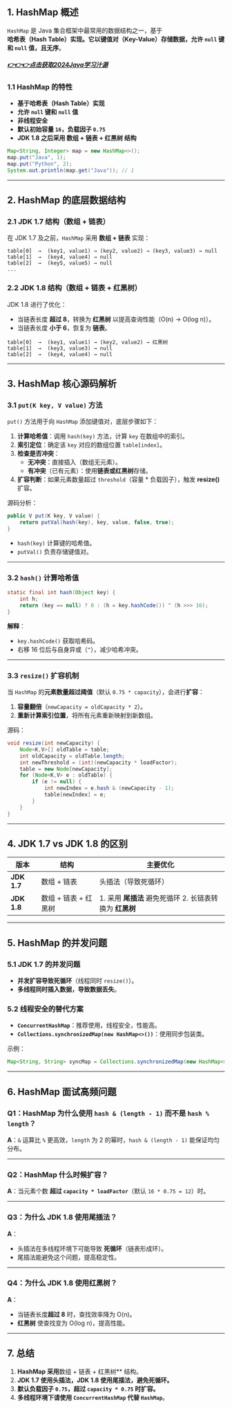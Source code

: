 ## 1. HashMap 概述
`HashMap` 是 Java 集合框架中最常用的数据结构之一，基于**哈希表（Hash Table）**实现。它以**键值对（Key-Value）**存储数据，允许 `null` 键和 `null` 值，且**无序**。

##### [👉👉👉点击获取2024Java学习汁源](https://pan.quark.cn/s/0a774039f8f9)
### 1.1 HashMap 的特性
- **基于哈希表（Hash Table）实现**
- **允许 `null` 键和 `null` 值**
- **非线程安全**
- **默认初始容量 `16`，负载因子 `0.75`**
- **JDK 1.8 之后采用 **数组 + 链表 + 红黑树** 结构**

```java
Map<String, Integer> map = new HashMap<>();
map.put("Java", 1);
map.put("Python", 2);
System.out.println(map.get("Java")); // 1
```

---

## 2. HashMap 的底层数据结构
### 2.1 JDK 1.7 结构（数组 + 链表）
在 JDK 1.7 及之前，`HashMap` 采用 **数组 + 链表** 实现：
```text
table[0]  →  (key1, value1) → (key2, value2) → (key3, value3) → null
table[1]  →  (key4, value4) → null
table[2]  →  (key5, value5) → null
...
```
### 2.2 JDK 1.8 结构（数组 + 链表 + 红黑树）
JDK 1.8 进行了优化：
- 当链表长度 **超过 8**，转换为 **红黑树** 以提高查询性能（O(n) → O(log n)）。
- 当链表长度 **小于 6**，恢复为 **链表**。

```text
table[0]  →  (key1, value1) → (key2, value2) → 红黑树
table[1]  →  (key3, value3) → null
table[2]  →  (key4, value4) → null
```

---

## 3. HashMap 核心源码解析

### 3.1 `put(K key, V value)` 方法
`put()` 方法用于向 `HashMap` 添加键值对，底层步骤如下：
1. **计算哈希值**：调用 `hash(key)` 方法，计算 `key` 在数组中的索引。
2. **索引定位**：确定该 `key` 对应的数组位置 `table[index]`。
3. **检查是否冲突**：
   - **无冲突**：直接插入（数组无元素）。
   - **有冲突**（已有元素）：使用**链表或红黑树**存储。
4. **扩容判断**：如果元素数量超过 `threshold`（容量 * 负载因子），触发 **resize()** 扩容。

源码分析：
```java
public V put(K key, V value) {
    return putVal(hash(key), key, value, false, true);
}
```
- `hash(key)` 计算键的哈希值。
- `putVal()` 负责存储键值对。

---

### 3.2 `hash()` 计算哈希值
```java
static final int hash(Object key) {
    int h;
    return (key == null) ? 0 : (h = key.hashCode()) ^ (h >>> 16);
}
```
**解释**：
- `key.hashCode()` 获取哈希码。
- 右移 16 位后与自身异或（`^`），减少哈希冲突。

---

### 3.3 `resize()` 扩容机制
当 `HashMap` 的**元素数量超过阈值**（默认 `0.75 * capacity`），会进行**扩容**：
1. **容量翻倍**（`newCapacity = oldCapacity * 2`）。
2. **重新计算索引位置**，将所有元素重新映射到新数组。

源码：
```java
void resize(int newCapacity) {
    Node<K,V>[] oldTable = table;
    int oldCapacity = oldTable.length;
    int newThreshold = (int)(newCapacity * loadFactor);
    table = new Node[newCapacity];
    for (Node<K,V> e : oldTable) {
        if (e != null) {
            int newIndex = e.hash & (newCapacity - 1);
            table[newIndex] = e;
        }
    }
}
```

---

## 4. JDK 1.7 vs JDK 1.8 的区别
| 版本 | 结构 | 主要优化 |
|------|------|---------|
| **JDK 1.7** | 数组 + 链表 | 头插法（导致死循环） |
| **JDK 1.8** | 数组 + 链表 + 红黑树 | 1. 采用 **尾插法** 避免死循环 2. 长链表转换为 **红黑树** |

---

## 5. HashMap 的并发问题
### 5.1 JDK 1.7 的并发问题
- **并发扩容导致死循环**（线程同时 `resize()`）。
- **多线程同时插入数据，导致数据丢失**。

### 5.2 线程安全的替代方案
- **`ConcurrentHashMap`**：推荐使用，线程安全，性能高。
- **`Collections.synchronizedMap(new HashMap<>())`**：使用同步包装类。

示例：
```java
Map<String, String> syncMap = Collections.synchronizedMap(new HashMap<>());
```

---

## 6. HashMap 面试高频问题
### **Q1：HashMap 为什么使用 `hash & (length - 1)` 而不是 `hash % length`？**
**A**：`&` 运算比 `%` 更高效，`length` 为 2 的幂时，`hash & (length - 1)` 能保证均匀分布。

---

### **Q2：HashMap 什么时候扩容？**
**A**：当元素个数 **超过 `capacity * loadFactor`**（默认 `16 * 0.75 = 12`）时。

---

### **Q3：为什么 JDK 1.8 使用尾插法？**
**A**：
- 头插法在多线程环境下可能导致 **死循环**（链表形成环）。
- 尾插法能避免这个问题，提高稳定性。

---

### **Q4：为什么 JDK 1.8 使用红黑树？**
**A**：
- 当链表长度**超过 8** 时，查找效率降为 O(n)。
- **红黑树** 使查找变为 O(log n)，提高性能。

---

## 7. 总结
1. **HashMap 采用**数组 + 链表 + 红黑树** 结构。
2. **JDK 1.7 使用头插法，JDK 1.8 使用尾插法，避免死循环。**
3. **默认负载因子 `0.75`，超过 `capacity * 0.75` 时扩容。**
4. **多线程环境下请使用 `ConcurrentHashMap` 代替 `HashMap`**。
